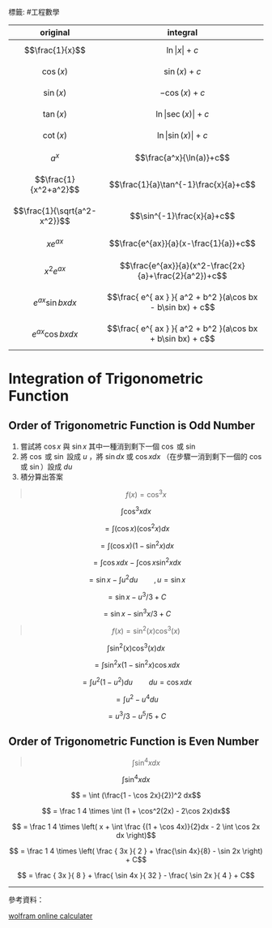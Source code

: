 標籤: #工程數學 

| original                     | integral                                                    |
| ---------------------------- | ----------------------------------------------------------- |
| $$\frac{1}{x}$$              | $$\ln \vert x \vert+c$$                                     |
| $$\cos(x)$$                  | $$\sin(x)+c$$                                               |
| $$\sin(x)$$                  | $$-\cos(x)+c$$                                              |
| $$\tan(x)$$                  | $$\ln\vert \sec(x) \vert +c$$                               |
| $$\cot(x)$$                  | $$\ln\vert \sin(x) \vert +c$$                               |
| $$a^x$$                      | $$\frac{a^x}{\ln(a)}+c$$                                    |
| $$\frac{1}{x^2+a^2}$$        | $$\frac{1}{a}\tan^{-1}\frac{x}{a}+c$$                       |
| $$\frac{1}{\sqrt{a^2-x^2}}$$ | $$\sin^{-1}\frac{x}{a}+c$$                                  |
| $$xe^{ax}$$                  | $$\frac{e^{ax}}{a}(x-\frac{1}{a})+c$$                       |
| $$x^2e^{ax}$$                | $$\frac{e^{ax}}{a}(x^2-\frac{2x}{a}+\frac{2}{a^2})+c$$      |
| $$e^{ ax }\sin bxdx$$        | $$\frac{ e^{ ax } }{ a^2 + b^2 }(a\cos bx - b\sin bx) + c$$ |
| $$e^{ ax }\cos bx dx$$       | $$\frac{ e^{ ax } }{ a^2 + b^2 }(a\cos bx + b\sin bx) + c$$ | 

# Integration of Trigonometric Function

## Order of Trigonometric Function is Odd Number

1. 嘗試將 $\cos x$ 與 $\sin x$ 其中一種消到剩下一個 $\cos$ 或 $\sin$
2. 將 $\cos$ 或 $\sin$ 設成 $u$ ，將 $\sin dx$ 或 $\cos x dx$ （在步驟一消到剩下一個的 $\cos$ 或 $\sin$）設成 $du$
3. 積分算出答案

> $$f(x) = \cos^3 x$$

$$\int \cos^3 x dx$$

$$ = \int(\cos x)(\cos^2 x)dx$$

$$ = \int(\cos x)(1 - \sin^2 x)dx$$

$$ = \int \cos x dx - \int \cos x\sin^2 x dx$$

$$ = \sin x - \int u^2 du \qquad , u = \sin x$$

$$ = \sin x - u^3 / 3 + C$$

$$ = \sin x - \sin ^3 x / 3 + C$$

> $$f(x) = \sin^2 (x)\cos^3 (x)$$

$$\int \sin^2(x)\cos^3(x)dx$$

$$ = \int\sin^2 x(1 - \sin^2 x)\cos x dx$$

$$ = \int u^2 (1 - u^2)du \qquad du = \cos x dx$$

$$ = \int u^2 - u^4 du$$

$$ = u^3 / 3 - u^5 / 5 + C$$

## Order of Trigonometric Function is Even Number

> $$\int \sin^4 x dx$$

$$\int \sin^4 x dx$$

$$ = \int (\frac{1 - \cos 2x}{2})^2 dx$$

$$ = \frac 1 4 \times \int (1 + \cos^2(2x) - 2\cos 2x)dx$$

$$ = \frac 1 4 \times \left( x + \int \frac {(1 + \cos 4x)}{2}dx - 2 \int \cos 2x dx \right)$$

$$ = \frac 1 4 \times \left( \frac { 3x }{ 2 } + \frac{\sin 4x}{8} - \sin 2x \right) + C$$

$$ = \frac { 3x }{ 8 } + \frac{ \sin 4x }{ 32 } - \frac{ \sin 2x }{ 4 } + C$$

---

參考資料：

[wolfram online calculater](https://www.wolframalpha.com/calculators/integral-calculator/)